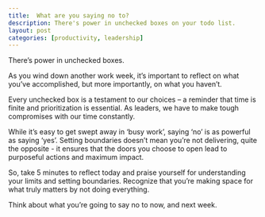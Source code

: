 ```yaml
---
title:  What are you saying no to?
description: There's power in unchecked boxes on your todo list.
layout: post
categories: [productivity, leadership]
---
```


There’s power in unchecked boxes.

As you wind down another work week, it’s important to reflect on what you’ve accomplished, but more importantly, on what you haven’t.

Every unchecked box is a testament to our choices – a reminder that time is finite and prioritization is essential. As leaders, we have to make tough compromises with our time constantly.

While it’s easy to get swept away in ‘busy work’, saying ‘no’ is as powerful as saying ‘yes’. Setting boundaries doesn’t mean you’re not delivering, quite the opposite - it ensures that the doors you choose to open lead to purposeful actions and maximum impact.

So, take 5 minutes to reflect today and praise yourself for understanding your limits and setting boundaries. Recognize that you’re making space for what truly matters by not doing everything.

Think about what you’re going to say no to now, and next week.